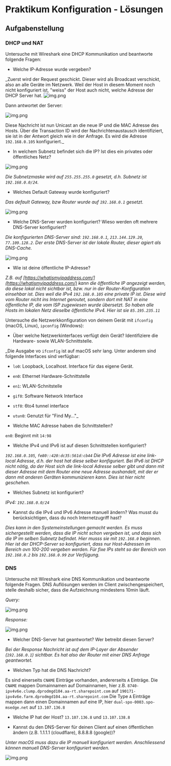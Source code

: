 # Praktikum Konfiguration - Lösungen

## Aufgabenstellung
### DHCP und NAT
Untersuche mit Wireshark eine DHCP Kommunikation und beantworte folgende Fragen:
- Welche IP-Adresse wurde vergeben?

_Zuerst wird der Request geschickt. 
Dieser wird als Broadcast verschickt, also an alle Geräte im Netzwerk.
Weil der Host in diesem Moment noch nicht konfiguriert ist, "weiss" der Host auch nicht, welche Adresse der DHCP Server hat.
![img.png](DHCP_Request.png)

Dann antwortet der Server:

![img.png](DHCP_Response.png)

Diese Nachricht ist nun Unicast an die neue IP und die MAC Adresse des Hosts. 
Über die Transaction ID wird der Nachrichtenaustausch identifiziert, sie ist in der Antwort gleich wie in der Anfrage.
Es wird die Adresse `192.168.0.105` konfiguriert._

- In welchem Subnetz befindet sich die IP? Ist dies ein privates oder öffentliches Netz?

![img.png](Subnet.png)

_Die Subnetzmaske wird auf `255.255.255.0` gesetzt, d.h. Subnetz ist `192.168.0.0/24`._

- Welches Default Gateway wurde konfiguriert?

_Das default Gateway, bzw Router wurde auf `192.168.0.1` gesetzt._

![img.png](DHCP_Router.png)

- Welche DNS-Server wurden konfiguriert? Wieso werden oft mehrere DNS-Server konfiguriert?

_Die konfigurierten DNS-Server sind: `192.168.0.1`, `213.144.129.20`, `77.109.128.2`.
Der erste DNS-Server ist der lokale Router, dieser agiert als DNS-Cache._

![img.png](DHCP_DNS.png)

- Wie ist deine öffentliche IP-Adresse?

_Z.B. auf [https://whatismyipaddress.com/](https://whatismyipaddress.com/) kann die öffentliche IP angezeigt werden, da diese lokal nicht sichtbar ist, bzw. nur in der Router-Konfiguration einsehbar ist.
Dies weil die IPv4 `192.168.0.105` eine private IP ist.
Diese wird vom Router nicht ins Internet geroutet, sondern dort mit NAT in eine öffentliche IP, die vom ISP zugewiesen wurde übersetzt.
So haben alle Hosts im lokalen Netz dieselbe öffentliche IPv4.
Hier ist sie `85.195.235.11`_

Untersuche die Netzwerkkonfiguration von deinem Gerät mit `ifconfig` (macOS, Linux), `ipconfig` (Windows):
- Über welche Netzwerkinterfaces verfügt dein Gerät? Identifiziere die Hardware- sowie WLAN-Schnittstelle.

_Die Ausgabe vo `ifconfig` ist auf macOS sehr lang. Unter anderem sind folgende Interfaces sind verfügbar:
- `lo0`: Loopback, Localhost. Interface für das eigene Gerät.
- `en0`: Ethernet Hardware-Schnittstelle
- `en1`: WLAN-Schnitstelle
- `gif0`: Software Network Interface
- `stf0`: 6to4 tunnel interface
- `utun0`: Genutzt für "Find My..."_

- Welche MAC Adresse haben die Schnittstellen?

`en0`: Beginnt mit `14:98`
- Welche IPv4 und IPv6 ist auf diesen Schnittstellen konfiguriert?

_`192.168.0.105`, `fe80::420:dc35:561d:cb44` 
Die IPv6 Adresse ist eine link-local Adresse, d.h. der host hat diese selber konfiguriert.
Bei IPv6 ist DHCP nicht nötig, da der Host sich die link-local Adresse selber gibt und dann mit dieser Adresse mit dem Router eine neue Adresse aushandelt, mit der er dann mit anderen Geräten kommunizieren kann.
Dies ist hier nicht geschehen._

- Welches Subnetz ist konfiguriert?

_IPv4: `192.168.0.0/24`_

- Kannst du die IPv4 und IPv6 Adresse manuell ändern? Was musst du berücksichtigen, dass du noch Internetzugriff hast?

_Dies kann in den Systemeinstellungen gemacht werden. Es muss sichergestellt werden, dass die IP nicht schon vergeben ist, und dass sich die IP im selben Subnetz befindet.
Hier musss sie mit `192.168.0` beginnen.
Hier ist der DHCP-Server so konfiguriert, dass nur Host-Adressen im Bereich ovn 100-200 vergeben werden.
Für fixe IPs steht so der Bereich von `192.168.0.2` bis `192.168.0.99` zur Verfügung._

### DNS
Untersuche mit Wireshark eine DNS Kommunikation und beantworte folgende Fragen.
DNS Auflösungen werden im Client zwischengespeichert, stelle deshalb sicher, dass die Aufzeichnung mindestens 10min läuft.

_Query:_

![img.png](DNS_Query.png)

_Response:_

![img.png](DNS_Response.png)

- Welcher DNS-Server hat geantwortet? Wer betreibt diesen Server?

_Bei der Response Nachricht ist auf dem IP-Layer der Absender (`192.168.0.1`) sichtbar.
Es hat also der Router mit einer DNS Anfrage geantwortet._

- Welchen Typ hat die DNS Nachricht?

Es sind einerseits `CNAME` Einträge vorhanden, andererseits `A` Einträge.
Die `CNAME` mappen Domainnamen auf Domainnamen, hier z.B. `8740-ipv4v6e.clump.dprodmgd104.aa-rt.sharepoint.com` auf `190171-ipv4v6e.farm.dprodmgd104.aa-rt.sharepoint.com`
Die Type `A` Einträge mappen dann einen Domainnamen auf eine IP, hier `dual-spo-0003.spo-msedge.net` auf `13.107.136.8`
- Welche IP hat der Host?
`13.107.136.8` und `13.107.138.8`

- Kannst du den DNS-Server für deinen Client auf einen öffentlichen ändern (z.B. 1.1.1.1 (cloudflare), 8.8.8.8 (google))?

_Unter macOS muss dazu die IP manuell konfiguriert werden.
Anschliessend können manuell DNS-Server konfiguriert werden._

![img.png](DNS_public.png)
